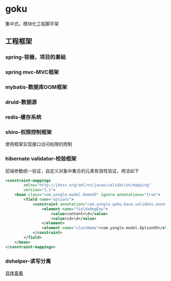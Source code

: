 # goku
集中式，模块化工程脚手架
## 工程框架
### spring-容器，项目的基础
### spring mvc-MVC框架
### mybatis-数据库OOM框架
### druid-数据源
### redis-缓存系统
### shiro-权限控制框架
使用框架实现接口访问权限的控制
### hibernate validator-校验框架
前端参数统一验证，自定义对象中集合的元素有效性验证，用法如下
```xml
<constraint-mappings
        xmlns="http://jboss.org/xml/ns/javax/validation/mapping"
        version="1.1">
    <bean class="com.yongle.model.DemoVO" ignore-annotations="true">
        <field name="options">
            <constraint annotation="com.yongle.goku.base.validate.annotation.ValidateList">
                <element name="fieldsRegExp">
                    <value>content=\d</value>
                    <value>id=\d</value>
                </element>
                <element name="className">com.yongle.model.OptionVO</element>
            </constraint>
        </field>
    </bean>
</constraint-mappings>
```
### dshelper-读写分离
[具体查看](https://github.com/weinh/dynamic-datasource)
